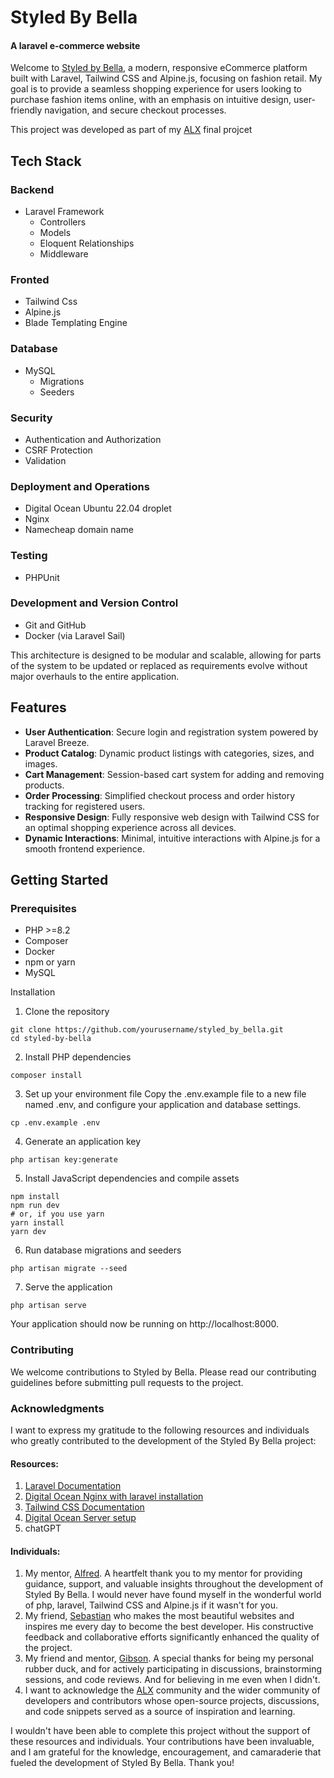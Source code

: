 # Styled By Bella
#### A laravel e-commerce website


Welcome to <a href="https://styledbybella.studio/" target="_blank">Styled by Bella</a>, a modern, responsive eCommerce platform built with Laravel, Tailwind CSS and Alpine.js, focusing on fashion retail. My goal is to provide a seamless shopping experience for users looking to purchase fashion items online, with an emphasis on intuitive design, user-friendly navigation, and secure checkout processes.

This project was developed as part of my <a href="https://www.alxafrica.com/" target="_blank">ALX</a> final projcet


## Tech Stack

### Backend
- Laravel Framework
    - Controllers
    - Models
    - Eloquent Relationships
    - Middleware

### Fronted
- Tailwind Css
- Alpine.js
- Blade Templating Engine

### Database
- MySQL
    - Migrations
    - Seeders

### Security
- Authentication and Authorization
- CSRF Protection
- Validation

### Deployment and Operations
- Digital Ocean Ubuntu 22.04 droplet
- Nginx
- Namecheap domain name

### Testing
- PHPUnit

### Development and Version Control
- Git and GitHub
- Docker (via Laravel Sail)


This architecture is designed to be modular and scalable, allowing for parts of the system to be updated or replaced as requirements evolve without major overhauls to the entire application.


## Features
- **User Authentication**: Secure login and registration system powered by Laravel Breeze.
- **Product Catalog**: Dynamic product listings with categories, sizes, and images.
- **Cart Management**: Session-based cart system for adding and removing products.
- **Order Processing**: Simplified checkout process and order history tracking for registered users.
- **Responsive Design**: Fully responsive web design with Tailwind CSS for an optimal shopping experience across all devices.
- **Dynamic Interactions**: Minimal, intuitive interactions with Alpine.js for a smooth frontend experience.


## Getting Started
### Prerequisites
- PHP >=8.2
- Composer
- Docker
- npm or yarn
- MySQL

Installation
1. Clone the repository
```
git clone https://github.com/yourusername/styled_by_bella.git
cd styled-by-bella
```
2. Install PHP dependencies
```
composer install
```
3. Set up your environment file
Copy the .env.example file to a new file named .env, and configure your application and database settings.

```
cp .env.example .env
```
4. Generate an application key
```
php artisan key:generate
```
5. Install JavaScript dependencies and compile assets
```
npm install
npm run dev
# or, if you use yarn
yarn install
yarn dev
```
6. Run database migrations and seeders
```
php artisan migrate --seed
```
7. Serve the application
```
php artisan serve
```
Your application should now be running on http://localhost:8000.

### Contributing
We welcome contributions to Styled by Bella. Please read our contributing guidelines before submitting pull requests to the project.

<h3>Acknowledgments</h3>
<p>
    I want to express my gratitude to the following resources and individuals who greatly 
    contributed to the development of the Styled By Bella project:
</p>

<h4>Resources: </h4>
<p>
    <ol>
        <li><a href="https://laravel.com/docs/10.x/installation" target="_blank">Laravel Documentation</a></li>
        <li><a href="https://www.digitalocean.com/community/tutorials/how-to-install-and-configure-laravel-with-nginx-on-ubuntu-22-04" target="_blank">Digital Ocean Nginx with laravel installation</a></li>
        <li><a href="https://tailwindcss.com/" target="_blank">Tailwind CSS Documentation</a></li>
        <li><a href="https://www.digitalocean.com/community/tutorials/initial-server-setup-with-ubuntu-22-04" target="_blank">Digital Ocean Server setup</a></li>        
        <li>chatGPT</li>
    </ol>
</p>

<h4>Individuals: </h4>
<p>
    <ol>
        <li>My mentor, <a href="https://github.com/muindetuva">Alfred</a>.
            A heartfelt thank you to my mentor for providing guidance, support, and valuable insights throughout the development of Styled By Bella. 
            I would never have found myself in the wonderful world of php, laravel, Tailwind CSS and Alpine.js if it wasn't for you.
        </li>
        <li>
            My friend, <a href="https://github.com/astianmuchui">Sebastian</a>
            who makes the most beautiful websites and inspires me every day to become the best 
            developer. His constructive feedback and collaborative efforts significantly enhanced the quality of the project.
        </li>
        <li>
            My friend and mentor, <a href="https://github.com/Domains18">Gibson</a>.
            A special thanks for being my personal rubber duck, and for actively participating in discussions, brainstorming sessions, and code reviews.
            And for believing in me even when I didn't.
        </li>
        <li>
            I want to acknowledge the <a href="https://www.alxafrica.com/">ALX</a> community and the wider community of developers and contributors whose open-source projects, discussions, 
            and code snippets served as a source of inspiration and learning.
        </li>
    </ol>
</p>
<p>
    I wouldn't have been able to complete this project without the support of these resources and individuals. 
    Your contributions have been invaluable, and I am grateful for the knowledge, encouragement, 
    and camaraderie that fueled the development of Styled By Bella. Thank you!
